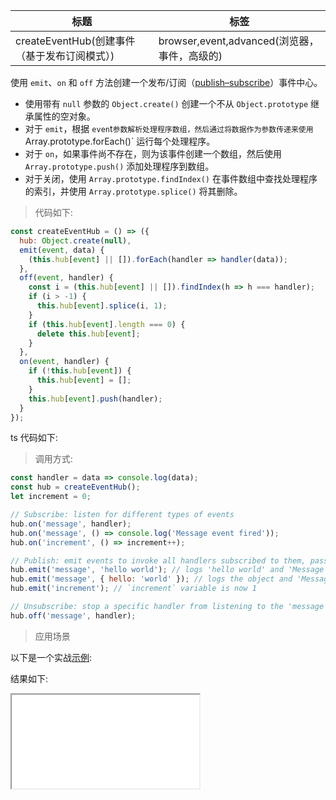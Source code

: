 | 标题                                         | 标签                                         |
| -------------------------------------------- | -------------------------------------------- |
| createEventHub(创建事件（基于发布订阅模式）) | browser,event,advanced(浏览器，事件，高级的) |

使用 `emit`、`on` 和 `off` 方法创建一个发布/订阅（[publish–subscribe](https://en.wikipedia.org/wiki/Publish%E2%80%93subscribe_pattern)）事件中心。

- 使用带有 `null` 参数的 `Object.create()` 创建一个不从 `Object.prototype` 继承属性的空对象。
- 对于 `emit`，根据 `even`t`参数解析处理程序数组，然后通过将数据作为参数传递来使用`Array.prototype.forEach()` 运行每个处理程序。
- 对于 `on`，如果事件尚不存在，则为该事件创建一个数组，然后使用 `Array.prototype.push()` 添加处理程序到数组。
- 对于关闭，使用 `Array.prototype.findIndex()` 在事件数组中查找处理程序的索引，并使用 `Array.prototype.splice()` 将其删除。

> 代码如下:

```js
const createEventHub = () => ({
  hub: Object.create(null),
  emit(event, data) {
    (this.hub[event] || []).forEach(handler => handler(data));
  },
  off(event, handler) {
    const i = (this.hub[event] || []).findIndex(h => h === handler);
    if (i > -1) {
      this.hub[event].splice(i, 1);
    }
    if (this.hub[event].length === 0) {
      delete this.hub[event];
    }
  },
  on(event, handler) {
    if (!this.hub[event]) {
      this.hub[event] = [];
    }
    this.hub[event].push(handler);
  }
});
```

ts 代码如下:

<div class="code-editor" data-url="codes/javascript/ts/create-event-hub.ts" data-language="typescript"></div>

> 调用方式:

```js
const handler = data => console.log(data);
const hub = createEventHub();
let increment = 0;

// Subscribe: listen for different types of events
hub.on('message', handler);
hub.on('message', () => console.log('Message event fired'));
hub.on('increment', () => increment++);

// Publish: emit events to invoke all handlers subscribed to them, passing the data to them as an argument
hub.emit('message', 'hello world'); // logs 'hello world' and 'Message event fired'
hub.emit('message', { hello: 'world' }); // logs the object and 'Message event fired'
hub.emit('increment'); // `increment` variable is now 1

// Unsubscribe: stop a specific handler from listening to the 'message' event
hub.off('message', handler);
```

> 应用场景

以下是一个实战<a href="codes/javascript/html/create-event-hub.html" target="_blank" rel="noopener noreferrer">示例</a>:

<div class="code-editor" data-url="codes/javascript/html/create-event-hub.html" data-language="html"></div>

结果如下:

<iframe src="codes/javascript/html/create-event-hub.html"></iframe>
